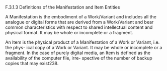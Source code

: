 F.3.1.3 Definitions of the Manifestation and Item
Entities

A Manifestation is the embodiment of a Work/Variant and includes all the analogue
or digital forms that are derived from a Work/Variant and bear common characteristics
with  respect  to  shared  intellectual  content  and  physical  format.  It  may  be  whole  or
incomplete or a fragment.

An Item is the physical product of a Manifestation of a Work or Variant, i.e. the phys-
ical copy of a Work or Variant. It may be whole or incomplete or a fragment. In the case
of purely digital media, an Item is defined as the availability of the computer file, irre-
spective of the number of backup copies that may exist238.
